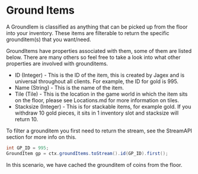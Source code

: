# Ground Items

A GroundIem is classified as anything that can be picked up from the floor into your inventory. These items are filterable to return the specific grounditem(s) that you want/need.

GroundItems have properties associated with them, some of them are listed below. There are many others so feel free to take a look into what other properties are involved with grounditems.
* ID (Integer) - This is the ID of the item, this is created by Jagex and is universal throughout all clients. For example, the ID for gold is 995.
* Name (String) - This is the name of the item.
* Tile (Tile) - This is the location in the game world in which the item sits on the floor, please see Locations.md for more information on tiles.
* Stacksize (Integer) - This is for stackable items, for example gold. If you withdraw 10 gold pieces, it sits in 1 inventory slot and stacksize will return 10.

To filter a grounditem you first need to return the stream, see the StreamAPI section for more info on this.
```java
int GP_ID = 995;
GroundItem gp = ctx.groundItems.toStream().id(GP_ID).first();
```
In this scenario, we have cached the grounditem of coins from the floor.